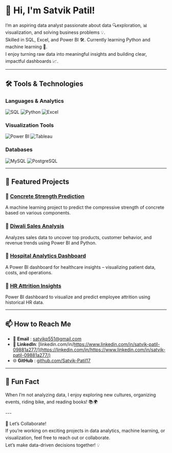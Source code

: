 # 👋 Hi, I'm Satvik Patil!

<p style="font-size: 14px; line-height: 1.6;">
  I’m an aspiring data analyst passionate about data 🔍exploration, 📊visualization, and solving business problems 💡.<br>
  Skilled in SQL, Excel, and Power BI 🛠️. Currently learning Python and machine learning 🤖.<br>
  I enjoy turning raw data into meaningful insights and building clear, impactful dashboards 📈.
</p>

---

## 🛠️ Tools & Technologies

### Languages & Analytics
![SQL](https://img.shields.io/badge/-SQL-003B57?style=flat&logo=postgresql&logoColor=white)
![Python](https://img.shields.io/badge/-Python-3776AB?style=flat&logo=python&logoColor=white)
![Excel](https://img.shields.io/badge/-Excel-217346?style=flat&logo=microsoft-excel&logoColor=white)

### Visualization Tools
![Power BI](https://img.shields.io/badge/-PowerBI-F2C811?style=flat&logo=powerbi&logoColor=black)
![Tableau](https://img.shields.io/badge/-Tableau-E97627?style=flat&logo=tableau&logoColor=white)

### Databases
![MySQL](https://img.shields.io/badge/-MySQL-4479A1?style=flat&logo=mysql&logoColor=white)
![PostgreSQL](https://img.shields.io/badge/-PostgreSQL-336791?style=flat&logo=postgresql&logoColor=white)

--- 


## 📂 Featured Projects

### 🔹 [Concrete Strength Prediction](https://github.com/Satvik-Patil17/Concrete-strength-prediction)
A machine learning project to predict the compressive strength of concrete based on various components.

### 🔹 [Diwali Sales Analysis](https://github.com/Satvik-Patil17/Diwali-Sales-Analysis)
Analyzes sales data to uncover top products, customer behavior, and revenue trends using Power BI and Python.

### 🔹 [Hospital Analytics Dashboard](https://github.com/Satvik-Patil17/-Hospital-Analytics-Dashboard)
A Power BI dashboard for healthcare insights – visualizing patient data, costs, and operations.

### 🔹 [HR Attrition Insights](https://github.com/Satvik-Patil17/-HR-Attrition-Insights-Dashboard)
Power BI dashboard to visualize and predict employee attrition using historical HR data.

---

## 📫 How to Reach Me
 
- 📧 **Email**   : [satvikp551@gmail.com](mailto:satvikp551@gmail.com)  
- 💼 **LinkedIn**: [linkedin.com/in/https://www.linkedin.com/in/satvik-patil-09881a277/](https://linkedin.com/in/https://www.linkedin.com/in/satvik-patil-09881a277/)  
- 🌐 **GitHub**  : [github.com/Satvik-Patil17](https://github.com/Satvik-Patil17)
---

## 🌟 Fun Fact
<p style="font-size: 14px; line-height: 1.6;">
When I’m not analyzing data, I enjoy exploring new cultures, organizing events, riding bike, and reading books! 📚🌍
</p>
---
<p style="font-size: 14px; line-height: 1.6;">
  📌 Let’s Collaborate!<br>
  If you’re working on exciting projects in data analytics, machine learning, or visualization, feel free to reach out or collaborate.<br>
  Let’s make data-driven decisions together! 💡
</p>

